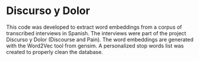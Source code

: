 # Discurso y Dolor
This code was developed to extract word embeddings from a corpus of transcribed interviews in Spanish.
The interviews were part of the project Discurso y Dolor (Discourse and Pain). 
The word embeddings are generated with the Word2Vec tool from gensim. A personalized stop words list was created to properly clean the database. 


